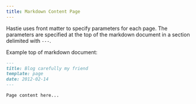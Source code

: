 ```yaml
---
title: Markdown Content Page
---
```


Hastie uses front matter to specify parameters for each page. The parameters are specified at the top of the markdown document in a section delimited with `---`.

Example top of markdown document:

```markdown
---
title: Blog carefully my friend
template: page
date: 2012-02-14
---

Page content here...
```
